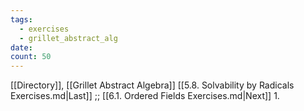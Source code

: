 ```yaml
---
tags:
  - exercises
  - grillet_abstract_alg
date:
count: 50
---
```

[[Directory]], [[Grillet Abstract Algebra]]
[[5.8. Solvability by Radicals Exercises.md|Last]] ;; [[6.1. Ordered Fields Exercises.md|Next]]
1. 
